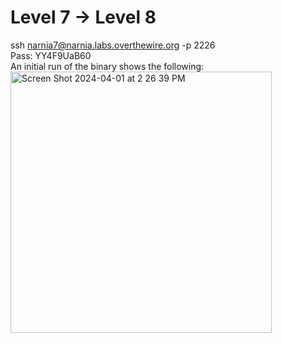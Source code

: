 # Level 7 -> Level 8
ssh narnia7@narnia.labs.overthewire.org -p 2226  
Pass: YY4F9UaB60  
An initial run of the binary shows the following:  
<img width="418" alt="Screen Shot 2024-04-01 at 2 26 39 PM" src="https://github.com/tylerdionne/OverTheWire-Narnia-Write-ups/assets/143131384/061f1287-b651-416a-ac20-d9a550443e42">  



